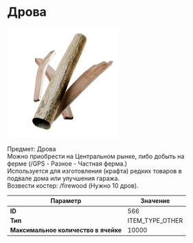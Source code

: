 # Дрова

![Item Image](../img/566.webp?raw=true)

Предмет: Дрова<br>Можно приобрести на Центральном рынке, либо добыть на<br>ферме (/GPS - Разное - Частная ферма.)<br>Используется для изготовления (крафта) редких товаров в<br>подвале дома или улучшения гаража.<br>Возвести костер: /firewood (Нужно 10 дров).


| Параметр | Значение |
|----------|----------|
| **ID** | 566 |
| **Тип** | ITEM_TYPE_OTHER |
| **Максимальное количество в ячейке** | 10000 |

